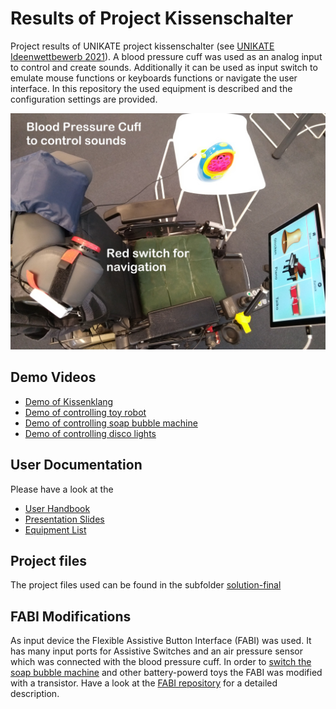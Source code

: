 # Results of Project Kissenschalter

Project results of UNIKATE project kissenschalter (see [UNIKATE Ideenwettbewerb 2021](https://www.behindertenrat.at/2021/12/unikate-ideenwettbewerb-2021/)). A blood pressure cuff was used as an analog input to control and create sounds. Additionally it can be used as input switch to emulate mouse functions or keyboards functions or navigate the user interface. In this repository the used equipment is described and the configuration settings are provided. 

![blood pressure cuff as switch](./solution-final/doc/IMG_20210701_130605160_beschriftet.jpg)

## Demo Videos

* [Demo of Kissenklang](https://youtu.be/5d4WYjJhgug)
* [Demo of controlling toy robot](https://youtu.be/9z9Q-3h2CdI)
* [Demo of controlling soap bubble machine](https://youtu.be/aatYWlpXNeQ)
* [Demo of controlling disco lights](https://youtu.be/Mp3Usqg8MDo)

## User Documentation

Please have a look at the
* [User Handbook](./solution-final/doc/Benutzerhandbuch-UNIKATE-Projekt-Kissenschalter.pdf)
* [Presentation Slides](./solution-final/doc/Projekt%20Kissenschalter-UNIKATEWS2020-20210916.pdf)
* [Equipment List](./solution-final/doc/UNIKATE_Equipment_Liste.pdf)

## Project files

The project files used can be found in the subfolder [solution-final](solution-final/)

## FABI Modifications

As input device the Flexible Assistive Button Interface (FABI) was used. It has many input ports for Assistive Switches and an air pressure sensor which was connected with the blood pressure cuff.
In order to [switch the soap bubble machine](https://youtu.be/aatYWlpXNeQ) and other battery-powerd toys the FABI was modified with a transistor. Have a look at the [FABI repository](https://github.com/asterics/FABI/tree/deinhofer/switching-output-port#fabi-switching-output-port-branch) for a detailed description.
